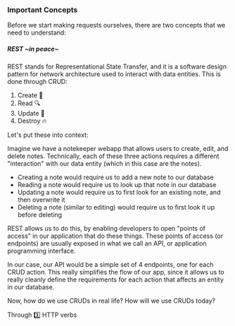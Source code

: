 ### Important Concepts

Before we start making requests ourselves, there are two concepts that we need to understand:


##### REST ~in peace~

REST stands for Representational State Transfer, and it is a software design pattern for network architecture used to interact with data entities. This is done through CRUD:

1. Create :hatching_chick:
2. Read :mag:
3. Update :pencil:
4. Destroy :fire: 

Let's put these into context:

Imagine we have a notekeeper webapp that allows users to create, edit, and delete notes. Technically, each of these three actions requires a different "interaction" with our data entity (which in this case are the notes). 

- Creating a note would require us to add a new note to our database
- Reading a note would require us to look up that note in our database
- Updating a note would require us to first look for an existing note, and then overwrite it
- Deleting a note (similar to editing) would require us to first look it up before deleting 

REST allows us to do this, by enabling developers to open "points of access" in our application that do these things. These points of access (or endpoints) are usually exposed in what we call an API, or application programming interface.

In our case, our API would be a simple set of 4 endpoints, one for each CRUD action. This really simplifies the flow of our app, since it allows us to really cleanly define the requirements for each action that affects an entity in our database. 

Now, how do we use CRUDs in real life? How will we use CRUDs today?

Through :three: HTTP verbs 

